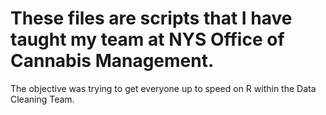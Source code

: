 # These files are scripts that I have taught my team at NYS Office of Cannabis Management.
The objective was trying to get everyone up to speed on R within the Data Cleaning Team.
